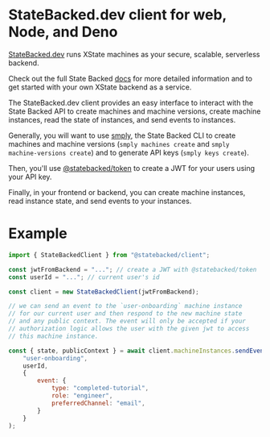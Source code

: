 # StateBacked.dev client for web, Node, and Deno

[StateBacked.dev](https://statebacked.dev) runs XState machines as your secure, scalable, serverless backend.

Check out the full State Backed [docs](https://docs.statebacked.dev) for more detailed information and to
get started with your own XState backend as a service.

The StateBacked.dev client provides an easy interface to interact with the State Backed API 
to create machines and machine versions, create machine instances, read the state of instances,
and send events to instances.

Generally, you will want to use [smply](https://github.com/statebacked/smply), the State Backed CLI
to create machines and machine versions (`smply machines create` and `smply machine-versions create`)
and to generate API keys (`smply keys create`).

Then, you'll use [@statebacked/token](https://github.com/statebacked/token) to create a JWT for your
users using your API key.

Finally, in your frontend or backend, you can create machine instances, read instance state, and
send events to your instances.

# Example

```js
import { StateBackedClient } from "@statebacked/client";

const jwtFromBackend = "..."; // create a JWT with @statebacked/token
const userId = "..."; // current user's id

const client = new StateBackedClient(jwtFromBackend);

// we can send an event to the `user-onboarding` machine instance
// for our current user and then respond to the new machine state
// and any public context. The event will only be accepted if your
// authorization logic allows the user with the given jwt to access
// this machine instance.

const { state, publicContext } = await client.machineInstances.sendEvent(
    "user-onboarding",
    userId,
    {
        event: {
            type: "completed-tutorial",
            role: "engineer",
            preferredChannel: "email",
        }
    }
);

```
